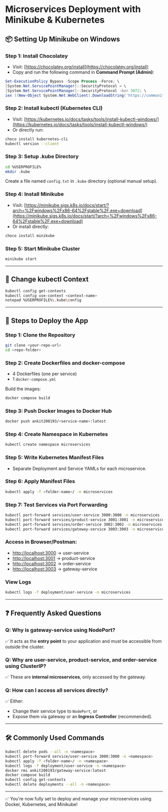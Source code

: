 # Microservices Deployment with Minikube & Kubernetes

## 📦 Setting Up Minikube on Windows

### Step 1: Install Chocolatey

* Visit: [https://chocolatey.org/install](https://chocolatey.org/install)
* Copy and run the following command in **Command Prompt (Admin)**:

```powershell
Set-ExecutionPolicy Bypass -Scope Process -Force; \
[System.Net.ServicePointManager]::SecurityProtocol = \
[System.Net.ServicePointManager]::SecurityProtocol -bor 3072; \
iex ((New-Object System.Net.WebClient).DownloadString('https://community.chocolatey.org/install.ps1'))
```

### Step 2: Install kubectl (Kubernetes CLI)

* Visit: [https://kubernetes.io/docs/tasks/tools/install-kubectl-windows/](https://kubernetes.io/docs/tasks/tools/install-kubectl-windows/)
* Or directly run:

```bash
choco install kubernetes-cli
kubectl version --client
```

### Step 3: Setup .kube Directory

```bash
cd %USERPROFILE%
mkdir .kube
```

Create a file named `config.txt` in `.kube` directory (optional manual setup).

### Step 4: Install Minikube

* Visit: [https://minikube.sigs.k8s.io/docs/start/?arch=%2Fwindows%2Fx86-64%2Fstable%2F.exe+download](https://minikube.sigs.k8s.io/docs/start/?arch=%2Fwindows%2Fx86-64%2Fstable%2F.exe+download)
* Or install directly:

```bash
choco install minikube
```

### Step 5: Start Minikube Cluster

```bash
minikube start
```

---

## 🔁 Change kubectl Context

```bash
kubectl config get-contexts
kubectl config use-context <context-name>
notepad %USERPROFILE%\.kube\config
```

---

## 🚀 Steps to Deploy the App

### Step 1: Clone the Repository

```bash
git clone <your-repo-url>
cd <repo-folder>
```

### Step 2: Create Dockerfiles and docker-compose

* 4 Dockerfiles (one per service)
* 1 `docker-compose.yml`

Build the images:

```bash
docker compose build
```

### Step 3: Push Docker Images to Docker Hub

```bash
docker push ankit200193/<service-name>:latest
```

### Step 4: Create Namespace in Kubernetes

```bash
kubectl create namespace microservices
```

### Step 5: Write Kubernetes Manifest Files

* Separate Deployment and Service YAMLs for each microservice.

### Step 6: Apply Manifest Files

```bash
kubectl apply -f <folder-name>/ -n microservices
```

### Step 7: Test Services via Port Forwarding

```bash
kubectl port-forward services/user-service 3000:3000 -n microservices
kubectl port-forward services/product-service 3001:3001 -n microservices
kubectl port-forward services/order-service 3002:3002 -n microservices
kubectl port-forward services/gateway-service 3003:3003 -n microservices
```

### Access in Browser/Postman:

* [http://localhost:3000](http://localhost:3000) → user-service
* [http://localhost:3001](http://localhost:3001) → product-service
* [http://localhost:3002](http://localhost:3002) → order-service
* [http://localhost:3003](http://localhost:3003) → gateway-service

### View Logs

```bash
kubectl logs -f deployment/user-service -n microservices
```

---

## ❓ Frequently Asked Questions

### Q: Why is gateway-service using NodePort?

✅ It acts as the **entry point** to your application and must be accessible from outside the cluster.

### Q: Why are user-service, product-service, and order-service using ClusterIP?

✅ These are **internal microservices**, only accessed by the gateway.

### Q: How can I access all services directly?

✅ Either:

* Change their service type to `NodePort`, or
* Expose them via gateway or an **Ingress Controller** (recommended).

---

## 🛠 Commonly Used Commands

```bash
kubectl delete pods --all -n <namespace>
kubectl port-forward service/user-service 3000:3000 -n <namespace>
kubectl apply -f <folder-name>/ -n <namespace>
kubectl logs -f deployment/user-service -n <namespace>
docker rmi ankit200193/gateway-service:latest
docker compose build
kubectl config get-contexts
kubectl delete deployments --all -n <namespace>
```

---

✅ You're now fully set to deploy and manage your microservices using Docker, Kubernetes, and Minikube!
